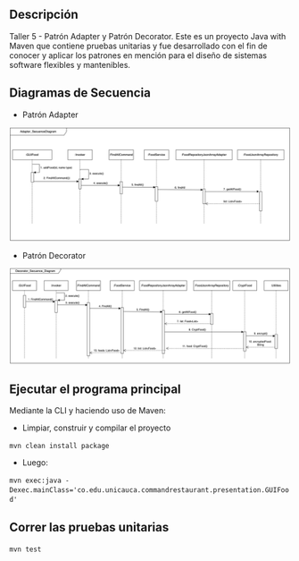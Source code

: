 ## Descripción

Taller 5 - Patrón Adapter y Patrón Decorator. Este es un proyecto Java with Maven que contiene pruebas unitarias y fue desarrollado con el fin 
de conocer y aplicar los patrones en mención para el diseño de sistemas software flexibles y mantenibles.

## Diagramas de Secuencia

- Patrón Adapter

![Diagrama de Secuencia Patrón Adapter](Adapter_Sequence_Diagram.png)

- Patrón Decorator

![Diagrama de Secuencia Patrón Decorator](Decorator_Sequence_Diagram.png)

## Ejecutar el programa principal

Mediante la CLI y haciendo uso de Maven:


- Limpiar, construir y compilar el proyecto

` mvn clean install package `

- Luego:

`mvn exec:java -Dexec.mainClass='co.edu.unicauca.commandrestaurant.presentation.GUIFood'`

## Correr las pruebas unitarias

`mvn test`




